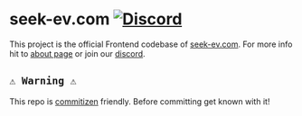 # seek-ev.com [![Discord](https://img.shields.io/discord/736597524256915478?label=&logo=discord&logoColor=ffffff&color=7389D8&labelColor=6A7EC2)](https://discord.gg/GQ4ddQM)

This project is the official Frontend codebase of [seek-ev.com](http://seek-ev.com/). For more info hit to [about page](http://seek-ev.com/about) or join our [discord](https://discord.gg/GQ4ddQM).

## `⚠️ Warning ⚠️`

This repo is [commitizen](https://github.com/commitizen/cz-cli) friendly. Before committing get known with it!
